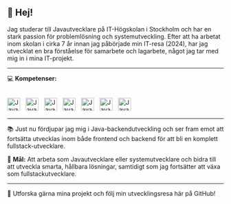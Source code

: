 ## 👋 Hej!

Jag studerar till Javautvecklare på IT-Högskolan i Stockholm och har en stark passion för problemlösning och systemutveckling. Efter att ha arbetat inom skolan i cirka 7 år innan jag påbörjade min IT-resa (2024), har jag utvecklat en bra förståelse för samarbete och lagarbete, något jag tar med mig in i mina IT-projekt.
<hr>

💻 **Kompetenser:**
<br><br>

<img align="left" alt="Java" width="30px" style="padding-right:10px;" src="https://cdn.jsdelivr.net/gh/devicons/devicon@latest/icons/java/java-original.svg" />
<img align="left" alt="Java" width="30px" style="padding-right:10px;" src="https://cdn.jsdelivr.net/gh/devicons/devicon@latest/icons/python/python-original-wordmark.svg" />
<img align="left" alt="Java" width="30px" style="padding-right:10px;" src="https://cdn.jsdelivr.net/gh/devicons/devicon@latest/icons/html5/html5-original.svg" />
<img align="left" alt="Java" width="30px" style="padding-right:10px;" src="https://cdn.jsdelivr.net/gh/devicons/devicon@latest/icons/css3/css3-original.svg" />
<img align="left" alt="Java" width="30px" style="padding-right:10px;" src="https://cdn.jsdelivr.net/gh/devicons/devicon@latest/icons/javascript/javascript-original.svg" />
<img align="left" alt="Java" width="30px" style="padding-right:10px;" src="https://cdn.jsdelivr.net/gh/devicons/devicon@latest/icons/php/php-original.svg" />
<img align="left" alt="Java" width="30px" style="padding-right:10px;" src="https://cdn.jsdelivr.net/gh/devicons/devicon@latest/icons/mysql/mysql-original-wordmark.svg" /><br><br>
<hr>

📚 Just nu fördjupar jag mig i Java-backendutveckling och ser fram emot att fortsätta utvecklas inom både frontend och backend för att bli en komplett fullstack-utvecklare.


🎯 **Mål:** Att arbeta som Javautvecklare eller systemutvecklare och bidra till att utveckla smarta, hållbara lösningar, samtidigt som jag fortsätter att växa som fullstackutvecklare.

---

🔗 Utforska gärna mina projekt och följ min utvecklingsresa här på GitHub!
